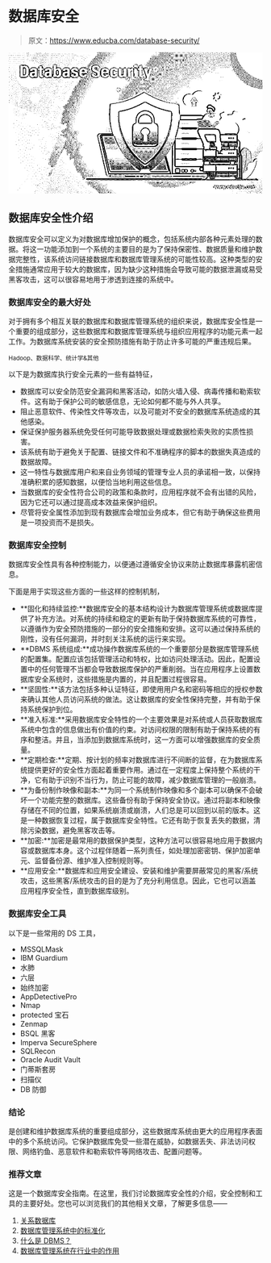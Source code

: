 # 数据库安全

> 原文：<https://www.educba.com/database-security/>

![Database Security](img/337d13bfad0a653c8d41eed6ac70f65a.png)



## 数据库安全性介绍

数据库安全可以定义为对数据库增加保护的概念，包括系统内部各种元素处理的数据。将这一功能添加到一个系统的主要目的是为了保持保密性、数据质量和维护数据完整性，该系统访问链接数据库和数据库管理系统的可能性较高。这种类型的安全措施通常应用于较大的数据库，因为缺少这种措施会导致可能的数据泄漏或易受黑客攻击，这可以很容易地用于渗透到连接的系统中。

### 数据库安全的最大好处

对于拥有多个相互关联的数据库和数据库管理系统的组织来说，数据库安全性是一个重要的组成部分，这些数据库和数据库管理系统与组织应用程序的功能元素一起工作。为数据库系统安装的安全预防措施有助于防止许多可能的严重违规后果。

<small>Hadoop、数据科学、统计学&其他</small>

以下是为数据库执行安全元素的一些有益特征，

*   数据库可以安全防范安全漏洞和黑客活动，如防火墙入侵、病毒传播和勒索软件。这有助于保护公司的敏感信息，无论如何都不能与外人共享。
*   阻止恶意软件、传染性文件等攻击，以及可能对不安全的数据库系统造成的其他感染。
*   保证保护服务器系统免受任何可能导致数据处理或数据检索失败的实质性损害。
*   该系统有助于避免关于配置、链接文件和不准确程序的脚本的数据失真造成的数据故障。
*   这一特性与数据库用户和来自业务领域的管理专业人员的承诺相一致，以保持准确积累的感知数据，以便恰当地利用这些信息。
*   当数据库的安全性符合公司的政策和条款时，应用程序就不会有出错的风险，因为它还可以通过提高成本效益来保护组织。
*   尽管将安全属性添加到现有数据库会增加业务成本，但它有助于确保这些费用是一项投资而不是损失。

### 数据库安全控制

数据库安全性具有各种控制能力，以便通过遵循安全协议来防止数据库暴露机密信息。

下面是用于实现这些方面的一些这样的控制机制，

*   **固化和持续监控:**数据库安全的基本结构设计为数据库管理系统或数据库提供了补充方法。对系统的持续和稳定的更新有助于保持数据库系统的可靠性，以遵循作为安全预防措施的一部分的安全措施和安排。这可以通过保持系统的刚性，没有任何漏洞，并时刻关注系统的运行来实现。
*   **DBMS 系统组成:**成功操作数据库系统的一个重要部分是数据库管理系统的配置集。配置应该包括管理活动和特权，比如访问处理活动。因此，配置设置中的任何管理不当都会导致数据库保护的严重削弱。当在应用程序上设置数据库安全系统时，这些措施是内置的，并且配置过程很容易。
*   **坚固性:**该方法包括多种认证特征，即使用用户名和密码等相应的授权参数来确认其他人员访问系统的做法。这让数据库的安全性保持完整，并有助于保持系统保护到位。
*   **准入标准:**采用数据库安全特性的一个主要效果是对系统或人员获取数据库系统中包含的信息做出有价值的约束。对访问权限的限制有助于保持系统的有序和整洁。并且，当添加到数据库系统时，这一方面可以增强数据库的安全质量。
*   **定期检查:**定期、按计划的频率对数据库进行不间断的监督，在为数据库系统提供更好的安全性方面起着重要作用。通过在一定程度上保持整个系统的干净，它有助于识别不当行为，防止可能的故障，减少数据库管理的一般崩溃。
*   **为备份制作映像和副本:**为同一个系统制作映像和多个副本可以确保不会破坏一个功能完整的数据库。这些备份有助于保持安全协议。通过将副本和映像存储在不同的位置，如果系统崩溃或崩溃，人们总是可以回到以前的版本。这是一种数据恢复过程，属于数据库安全特性。它还有助于恢复丢失的数据，清除污染数据，避免黑客攻击等。
*   **加密:**加密是最常用的数据保护类型，这种方法可以很容易地应用于数据内容或数据库本身。这个过程伴随着一系列责任，如处理加密密钥、保护加密单元、监督备份源、维护准入控制规则等。
*   **应用安全:**数据库和应用安全建设、安装和维护需要屏蔽常见的黑客/系统攻击，这些黑客/系统攻击的目的是为了充分利用信息。因此，它也可以涵盖应用程序安全性，直到数据库级别。

### 数据库安全工具

以下是一些常用的 DS 工具，

*   MSSQLMask
*   IBM Guardium
*   水肺
*   六层
*   始终加密
*   AppDetectivePro
*   Nmap
*   protected 宝石
*   Zenmap
*   BSQL 黑客
*   Imperva SecureSphere
*   SQLRecon
*   Oracle Audit Vault
*   门蒂斯套房
*   扫描仪
*   DB 防御

### 结论

是创建和维护数据库系统的重要组成部分，这些数据库系统由更大的应用程序表面中的多个系统访问。它保护数据库免受一些潜在威胁，如数据丢失、非法访问权限、网络钓鱼、恶意软件和勒索软件等网络攻击、配置问题等。

### 推荐文章

这是一个数据库安全指南。在这里，我们讨论数据库安全性的介绍，安全控制和工具的主要好处。您也可以浏览我们的其他相关文章，了解更多信息——

1.  [关系数据库](https://www.educba.com/relational-database/?source=leftnav)
2.  [数据库管理系统中的标准化](https://www.educba.com/normalization-in-dbms/?source=leftnav)
3.  [什么是 DBMS？](https://www.educba.com/what-is-dbms/?source=leftnav)
4.  [数据库管理系统在行业中的作用](https://www.educba.com/database-management-system/?source=leftnav)





